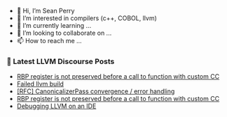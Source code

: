 - 👋 Hi, I’m Sean Perry
- 👀 I’m interested in compilers (c++, COBOL, llvm)
- 🌱 I’m currently learning ...
- 💞️ I’m looking to collaborate on ...
- 📫 How to reach me ...

<!---
s66perry/s66perry is a ✨ special ✨ repository because its `README.md` (this file) appears on your GitHub profile.
You can click the Preview link to take a look at your changes.
--->
### 📕 Latest LLVM Discourse Posts

<!-- DISCOURSE-LLVM:START -->
- [RBP register is not preserved before a call to function with custom CC](https://discourse.llvm.org/t/rbp-register-is-not-preserved-before-a-call-to-function-with-custom-cc/67553#post_2)
- [Failed llvm build](https://discourse.llvm.org/t/failed-llvm-build/67550#post_12)
- [[RFC] CanonicalizerPass convergence / error handling](https://discourse.llvm.org/t/rfc-canonicalizerpass-convergence-error-handling/67333?page=3#post_58)
- [RBP register is not preserved before a call to function with custom CC](https://discourse.llvm.org/t/rbp-register-is-not-preserved-before-a-call-to-function-with-custom-cc/67553#post_1)
- [Debugging LLVM on an IDE](https://discourse.llvm.org/t/debugging-llvm-on-an-ide/67546#post_2)
<!-- DISCOURSE-LLVM:END -->
